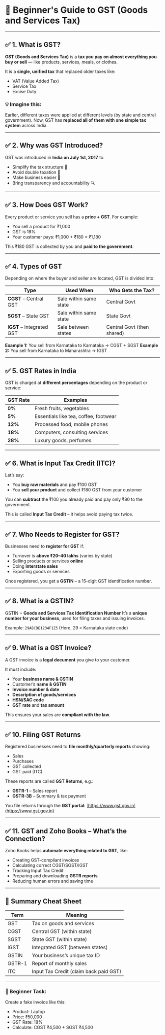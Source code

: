 # 🧾 **Beginner's Guide to GST (Goods and Services Tax)**

---

## ✅ **1. What is GST?**

**GST (Goods and Services Tax)** is a **tax you pay on almost everything you buy or sell** — like products, services, meals, or clothes.

It is a **single, unified tax** that replaced older taxes like:

* VAT (Value Added Tax)
* Service Tax
* Excise Duty

### 💡 Imagine this:

Earlier, different taxes were applied at different levels (by state and central government). Now, GST has **replaced all of them with one simple tax system** across India.

---

## ✅ **2. Why was GST Introduced?**

GST was introduced in **India on July 1st, 2017** to:

* Simplify the tax structure 🧾
* Avoid double taxation 🔄
* Make business easier 🚀
* Bring transparency and accountability 🔍

---

## ✅ **3. How Does GST Work?**

Every product or service you sell has a **price + GST**.
For example:

* You sell a product for ₹1,000
* GST is 18%
* Your customer pays: ₹1,000 + ₹180 = ₹1,180

This ₹180 GST is collected by you and **paid to the government**.

---

## ✅ **4. Types of GST**

Depending on where the buyer and seller are located, GST is divided into:

| Type                      | Used When              | Who Gets the Tax?          |
| ------------------------- | ---------------------- | -------------------------- |
| **CGST** – Central GST    | Sale within same state | Central Govt               |
| **SGST** – State GST      | Sale within same state | State Govt                 |
| **IGST** – Integrated GST | Sale between states    | Central Govt (then shared) |

**Example 1:** You sell from Karnataka to Karnataka → CGST + SGST
**Example 2:** You sell from Karnataka to Maharashtra → IGST

---

## ✅ **5. GST Rates in India**

GST is charged at **different percentages** depending on the product or service:

| GST Rate | Examples                              |
| -------- | ------------------------------------- |
| **0%**   | Fresh fruits, vegetables              |
| **5%**   | Essentials like tea, coffee, footwear |
| **12%**  | Processed food, mobile phones         |
| **18%**  | Computers, consulting services        |
| **28%**  | Luxury goods, perfumes                |

---

## ✅ **6. What is Input Tax Credit (ITC)?**

Let’s say:

* You **buy raw materials** and pay ₹100 GST
* You **sell your product** and collect ₹180 GST from your customer

You can **subtract** the ₹100 you already paid and pay only ₹80 to the government.

This is called **Input Tax Credit** – it helps avoid paying tax twice.

---

## ✅ **7. Who Needs to Register for GST?**

Businesses need to **register for GST** if:

* Turnover is **above ₹20–40 lakhs** (varies by state)
* Selling products or services **online**
* Doing **interstate sales**
* Exporting goods or services

Once registered, you get a **GSTIN** – a 15-digit GST identification number.

---

## ✅ **8. What is a GSTIN?**

GSTIN = **Goods and Services Tax Identification Number**
It’s a **unique number for your business**, used for filing taxes and issuing invoices.

Example: `29ABCDE1234F1Z5`
(Here, 29 = Karnataka state code)

---

## ✅ **9. What is a GST Invoice?**

A GST invoice is a **legal document** you give to your customer.

It must include:

* Your **business name & GSTIN**
* Customer’s **name & GSTIN**
* **Invoice number & date**
* **Description of goods/services**
* **HSN/SAC code**
* **GST rate** and **tax amount**

This ensures your sales are **compliant with the law**.

---

## ✅ **10. Filing GST Returns**

Registered businesses need to **file monthly/quarterly reports** showing:

* Sales
* Purchases
* GST collected
* GST paid (ITC)

These reports are called **GST Returns**, e.g.:

* **GSTR-1** – Sales report
* **GSTR-3B** – Summary & tax payment

You file returns through the **GST portal**: [https://www.gst.gov.in](https://www.gst.gov.in)

---

## ✅ **11. GST and Zoho Books – What’s the Connection?**

Zoho Books helps **automate everything related to GST**, like:

* Creating GST-compliant invoices
* Calculating correct CGST/SGST/IGST
* Tracking Input Tax Credit
* Preparing and downloading **GSTR reports**
* Reducing human errors and saving time

---

## 📝 **Summary Cheat Sheet**

| Term   | Meaning                                |
| ------ | -------------------------------------- |
| GST    | Tax on goods and services              |
| CGST   | Central GST (within state)             |
| SGST   | State GST (within state)               |
| IGST   | Integrated GST (between states)        |
| GSTIN  | Your business’s unique tax ID          |
| GSTR-1 | Report of monthly sales                |
| ITC    | Input Tax Credit (claim back paid GST) |

---

### 📌 Beginner Task:

Create a fake invoice like this:

* Product: Laptop
* Price: ₹50,000
* GST Rate: 18%
* Calculate: CGST ₹4,500 + SGST ₹4,500

